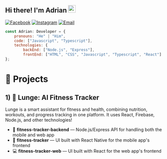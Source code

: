 ## Hi there! I'm Adrian <img src="https://media.giphy.com/media/hvRJCLFzcasrR4ia7z/giphy.gif" width="24px" height="24px">

[![Facebook](https://img.shields.io/badge/-Facebook-00B2FF?style=flat-square&logo=Facebook&logoColor=white)](https://www.facebook.com/profile.php?id=100009508803466)
[![Instagram](https://img.shields.io/badge/-Instagram-e4405f?style=flat-square&logo=Instagram&logoColor=white)](https://www.instagram.com/adrianenev/) 
[![Email](https://img.shields.io/badge/-Email-D14836?style=flat-square&logo=Gmail&logoColor=white)](mailto:enevbuis@gmail.com)

```javascript
const Adrian: Developer = {
    pronouns: "He" | "Him",
    code: ["Javascript", "Typescript"],
    technologies: {
        backEnd: ["Node.js", "Express"],
        frontEnd: ["HTML", "CSS", "Javascript", "Typescript", "React"]
};
```

# 🚀 Projects
## 1) 💪 Lunge: AI Fitness Tracker
Lunge is a smart assistant for fitness and health, combining nutrition, workouts, and progress tracking in one platform. 
It uses React, Firebase, Node.js, and other technologies!

- 🧠 **fitness-tracker-backend** — Node.js/Express API for handling both the mobile and web app  
- 📱 **fitness-tracker** — UI built with React Native for the mobile app's frontend  
- 💻 **fitness-tracker-web** — UI built with React for the web app's frontend
